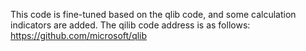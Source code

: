 This code is fine-tuned based on the qlib code, and some calculation indicators are added. The qilib code address is as follows: https://github.com/microsoft/qlib
